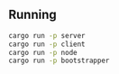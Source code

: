## Running

```bash
cargo run -p server
cargo run -p client
cargo run -p node
cargo run -p bootstrapper
```
